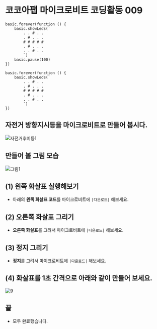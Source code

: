 # 코코아팹 마이크로비트 코딩활동 009

```ghost
basic.forever(function () {
    basic.showLeds(`
        . . # . .
        . # . . .
        # # # # #
        . # . . .
        . . # . .
        `)
    basic.pause(100)
})
```

```template
basic.forever(function () {
    basic.showLeds(`
        . . # . .
        . # . . .
        # # # # #
        . # . . .
        . . # . .
        `)
})
```

## 자전거 방향지시등을 마이크로비트로 만들어 봅시다.
![자전거후미등1](https://github.com/kocoasolution/mytutorial/assets/170903760/e2f1f79b-6570-4c92-bc4d-319a9401c008)

## 만들어 볼 그림 모습
![그림1](https://github.com/kocoasolution/mytutorial/assets/170903760/5fe33013-357f-4643-b08e-ec92dc723ce1)

## (1) 왼쪽 화살표 실행해보기
* 아래의 **왼쪽 화살표 코드**를 마이크로비트에 ``|다운로드|`` 해보세요. 

## (2) 오른쪽 화살표 그리기
* **오른쪽 화살표**를 그려서 마이크로비트에 ``|다운로드|`` 해보세요.

## (3) 정지 그리기
* **정지**를 그려서 마이크로비트에 ``|다운로드|`` 해보세요.

## (4) 화살표를 1초 간격으로 아래와 같이 만들어 보세요.
![9](https://github.com/kocoasolution/mytutorial/assets/170903760/ed77bc8e-f8fe-4d75-b30c-350337a45102)

## 끝
* 모두 완료했습니다.

